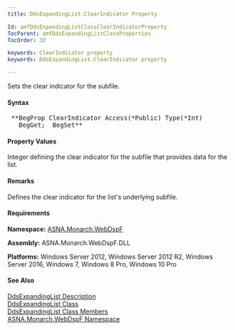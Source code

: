 ```yaml
---
title: DdsExpandingList.ClearIndicator Property

Id: amfDdsExpandingListClassClearIndicatorProperty
TocParent: amfDdsExpandingListClassProperties
TocOrder: 32

keywords: ClearIndicator property
keywords: DdsExpandingList.ClearIndicator property

---
```


Sets the clear indicator for the subfile.

#### Syntax
<pre class="prettyprint"> **BegProp ClearIndicator Access(*Public) Type(*Int)
   BegGet;  BegSet** </pre>

#### Property Values
Integer defining the clear indicator for the subfile that provides data for the list.

#### Remarks
Defines the clear indicator for the list's underlying subfile. 

#### Requirements
**Namespace:** [ASNA.Monarch.WebDspF](amfWebDspFNamespace.html)

**Assembly:** ASNA.Monarch.WebDspF.DLL

**Platforms:** Windows Server 2012, Windows Server 2012 R2, Windows Server 2016, Windows 7, Windows 8 Pro, Windows 10 Pro

#### See Also
[DdsExpandingList Description](amfUnderstandingLists.html)<br /> [ DdsExpandingList Class](amfDdsExpandingListClass.html) <br /> [ DdsExpandingList Class Members](amfDdsExpandingListClassMembers.html) <br /> [ ASNA.Monarch.WebDspF Namespace](amfWebDspFNamespace.html) 

